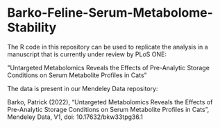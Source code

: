 # Barko-Feline-Serum-Metabolome-Stability

The R code in this repository can be used to replicate the analysis in a manuscript that is currently under review by PLoS ONE: 

"Untargeted Metabolomics Reveals the Effects of Pre-Analytic Storage Conditions on Serum Metabolite Profiles in Cats"

The data is present in our Mendeley Data repository: 

Barko, Patrick (2022), “Untargeted Metabolomics Reveals the Effects of Pre-Analytic Storage Conditions on Serum Metabolite Profiles in Cats”, Mendeley Data, V1, doi: 10.17632/bkw33tpg36.1


